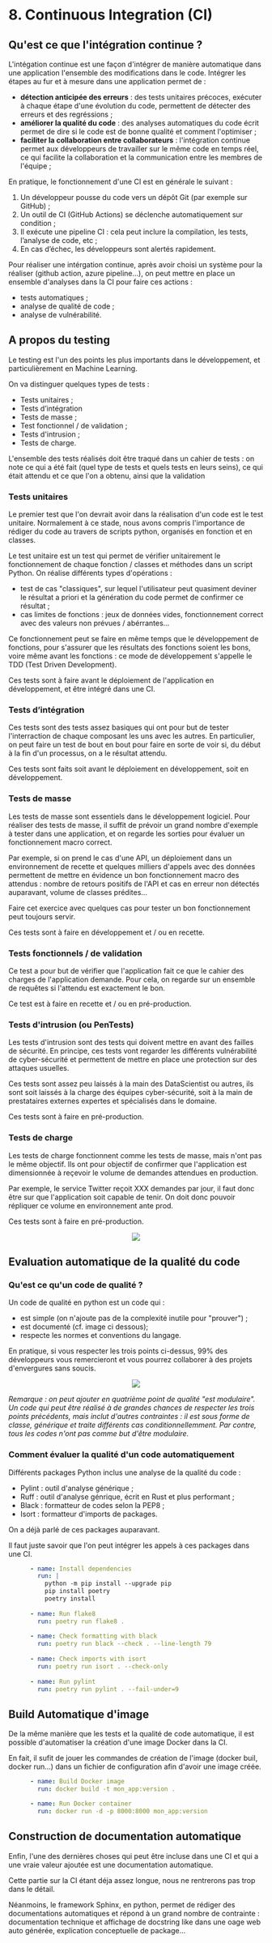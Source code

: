 # 8. Continuous Integration (CI)

## Qu'est ce que l'intégration continue ?

L'intégation continue est une façon d'intégrer de manière automatique dans une application l'ensemble des modifications dans le code. Intégrer les étapes au fur et à mesure dans une application permet de : 
- **détection anticipée des erreurs** : des tests unitaires précoces, exécuter à chaque étape d'une évolution du code, permettent de détecter des erreurs et des regréssions ;
- **améliorer la qualité du code** : des analyses automatiques du code écrit permet de dire si le code est de bonne qualité et comment l'optimiser ;
- **faciliter la collaboration entre collaborateurs** : l'intégration continue permet aux développeurs de travailler sur le même code en temps réel, ce qui facilite la collaboration et la communication entre les membres de l'équipe ;

En pratique, le fonctionnement d'une CI est en générale le suivant : 
1. Un développeur pousse du code vers un dépôt Git (par exemple sur GitHub) ;
2. Un outil de CI (GitHub Actions) se déclenche automatiquement sur condition ;
3. Il exécute une pipeline CI : cela peut inclure la compilation, les tests, l’analyse de code, etc ;
4. En cas d’échec, les développeurs sont alertés rapidement.

Pour réaliser une intérgation continue, après avoir choisi un système pour la réaliser (github action, azure pipeline...), on peut mettre en place un ensemble d'analyses dans la CI pour faire ces actions :
- tests automatiques ;
- analyse de qualité de code ;
- analyse de vulnérabilité.

## A propos du testing 

Le testing est l'un des points les plus importants dans le développement, et particulièrement en Machine Learning.

On va distinguer quelques types de tests :
- Tests unitaires ;
- Tests d’intégration
- Tests de masse ;
- Test fonctionnel / de validation ;
- Tests d'intrusion ;
- Tests de charge.

L'ensemble des tests réalisés doit être traqué dans un cahier de tests : on note ce qui a été fait (quel type de tests et quels tests en leurs seins), ce qui était attendu et ce que l'on a obtenu, ainsi que la validation

### Tests unitaires

Le premier test que l'on devrait avoir dans la réalisation d'un code est le test unitaire. Normalement à ce stade, nous avons compris l'importance de rédiger du code au travers de scripts python, organisés en fonction et en classes.

Le test unitaire est un test qui permet de vérifier unitairement le fonctionnement de chaque fonction / classes et méthodes dans un script Python. On réalise différents types d'opérations : 
- test de cas "classiques", sur lequel l'utilisateur peut quasiment deviner le résultat a priori et la génération du code permet de confirmer ce résultat ;
- cas limites de fonctions : jeux de données vides, fonctionnement correct avec des valeurs non prévues / abérrantes...

Ce fonctionnement peut se faire en même temps que le développement de fonctions, pour s'assurer que les résultats des fonctions soient les bons, voire même avant les fonctions : ce mode de développement s'appelle le TDD (Test Driven Development).

Ces tests sont à faire avant le déploiement de l'application en développement, et être intégré dans une CI.

### Tests d’intégration

Ces tests sont des tests assez basiques qui ont pour but de tester l'interraction de chaque composant les uns avec les autres. En particulier, on peut faire un test de bout en bout pour faire en sorte de voir si, du début à la fin d'un processus, on a le résultat attendu. 

Ces tests sont faits soit avant le déploiement en développement, soit en développement.

### Tests de masse

Les tests de masse sont essentiels dans le développement logiciel. Pour réaliser des tests de masse, il suffit de prévoir un grand nombre d'exemple à tester dans une application, et on regarde les sorties pour évaluer un fonctionnement macro correct. 

Par exemple, si on prend le cas d'une API, un déploiement dans un environnement de recette et quelques milliers d'appels avec des données permettent de mettre en évidence un bon fonctionnement macro des attendus : nombre de retours positifs de l'API et cas en erreur non détectés auparavant, volume de classes prédites...

Faire cet exercice avec quelques cas pour tester un bon fonctionnement peut toujours servir.

Ces tests sont à faire en développement et / ou en recette.

### Tests fonctionnels / de validation

Ce test a pour but de vérifier que l'application fait ce que le cahier des charges de l'application demande. Pour cela, on regarde sur un ensemble de requêtes si l'attendu est exactement le bon.

Ce test est à faire en recette et / ou en pré-production.

### Tests d'intrusion (ou PenTests)

Les tests d'intrusion sont des tests qui doivent mettre en avant des failles de sécurité. En principe, ces tests vont regarder les différents vulnérabilité de cyber-sécurité et permettent de mettre en place une protection sur des attaques usuelles.

Ces tests sont assez peu laissés à la main des DataScientist ou autres, ils sont soit laissés à la charge des équipes cyber-sécurité, soit à la main de prestataires externes expertes et spécialisés dans le domaine. 

Ces tests sont à faire en pré-production.

### Tests de charge

Les tests de charge fonctionnent comme les tests de masse, mais n'ont pas le même objectif. Ils ont pour objectif de confirmer que l'application est dimensionnée à reçevoir le volume de demandes attendues en production. 

Par exemple, le service Twitter reçoit XXX demandes par jour, il faut donc être sur que l'application soit capable de tenir. On doit donc pouvoir répliquer ce volume en environnement ante prod.

Ces tests sont à faire en pré-production.

<p align="center">
  <img src="./resources/08_ci/tests_schema.png" />
</p>

## Evaluation automatique de la qualité du code

### Qu'est ce qu'un code de qualité ? 

Un code de qualité en python est un code qui : 
- est simple (on n'ajoute pas de la complexité inutile pour "prouver") ;
- est documenté (cf. image ci dessous); 
- respecte les normes et conventions du langage.

En pratique, si vous respecter les trois points ci-dessus, 99% des développeurs vous remercieront et vous pourrez collaborer à des projets d'envergures sans soucis.

<p align="center">
  <img src="./resources/08_ci/documentation_need.png" />
</p>


*Remarque : on peut ajouter en quatrième point de qualité "est modulaire". Un code qui peut être réalisé à de grandes chances de respecter les trois points précédents, mais inclut d'autres contraintes : il est sous forme de classe, générique et traite différents cas conditionnellemment. Par contre, tous les codes n'ont pas comme but d'être modulaire.*

### Comment évaluer la qualité d'un code automatiquement

Différents packages Python inclus une analyse de la qualité du code : 
- Pylint : outil d'analyse générique ;
- Ruff : outil d'analyse génrique, écrit en Rust et plus performant ;
- Black : formatteur de codes selon la PEP8 ;
- Isort : formatteur d'imports de packages.

On a déjà parlé de ces packages auparavant. 

Il faut juste savoir que l'on peut intégrer les appels à ces packages dans une CI.

```yaml
      - name: Install dependencies
        run: |
          python -m pip install --upgrade pip
          pip install poetry 
          poetry install 
      
      - name: Run flake8
        run: poetry run flake8 .
      
      - name: Check formatting with black
        run: poetry run black --check . --line-length 79
      
      - name: Check imports with isort
        run: poetry run isort . --check-only
      
      - name: Run pylint
        run: poetry run pylint . --fail-under=9
```

## Build Automatique d'image

De la même manière que les tests et la qualité de code automatique, il est possible d'automatiser la création d'une image Docker dans la CI.

En fait, il sufit de jouer les commandes de création de l'image (docker buil, docker run...) dans un fichier de configuration afin d'avoir une image créée.

```yaml
      - name: Build Docker image
        run: docker build -t mon_app:version .

      - name: Run Docker container
        run: docker run -d -p 8000:8000 mon_app:version
```

## Construction de documentation automatique

Enfin, l'une des dernières choses qui peut être incluse dans une CI et qui a une vraie valeur ajoutée est une documentation automatique.

Cette partie sur la CI étant déja assez longue, nous ne rentrerons pas trop dans le détail. 

Néanmoins, le framework Sphinx, en python, permet de rédiger des documentations automatiques et répond à un grand nombre de contrainte : documentation technique et affichage de docstring like dans une oage web auto générée, explication conceptuelle de package...
